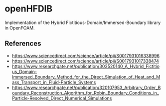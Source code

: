 # openHFDIB
Implementation of the Hybrid Fictitious-Domain/Immersed-Boundary library in OpenFOAM.

References
----------

* https://www.sciencedirect.com/science/article/pii/S0017931016338996
* https://www.sciencedirect.com/science/article/pii/S0017931017338474
* https://www.researchgate.net/publication/303520140_A_Hybrid_Fictitious_Domain-Immersed_Boundary_Method_for_the_Direct_Simulation_of_Heat_and_Mass_Transport_in_Fluid-Particle_Systems
* https://www.researchgate.net/publication/320107953_Arbitrary_Order_Boundary_Reconstruction_Algorithm_for_Robin_Boundary_Conditions_in_Particle-Resolved_Direct_Numerical_Simulations

